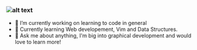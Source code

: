### ![alt text](https://miro.medium.com/max/1400/1*nftoTHMTibmPs4gpgvhEeQ.png)

- 🔭 I’m currently working on learning to code in general
- 🌱 Currently learning Web developement, Vim and Data Structures.
- 💬 Ask me about anything, I'm big into graphical development and would love to learn more!


<!--
**KU-5H/KU-5H** is a ✨ _special_ ✨ repository because its `README.md` (this file) appears on your GitHub profile.

Here are some ideas to get you started:

- 🔭 I’m currently working on ...
- 🌱 I’m currently learning ...
- 👯 I’m looking to collaborate on ...
- 🤔 I’m looking for help with ...
- 💬 Ask me about ...
- 📫 How to reach me: ...
- 😄 Pronouns: ...
- ⚡ Fun fact: ...
-->
